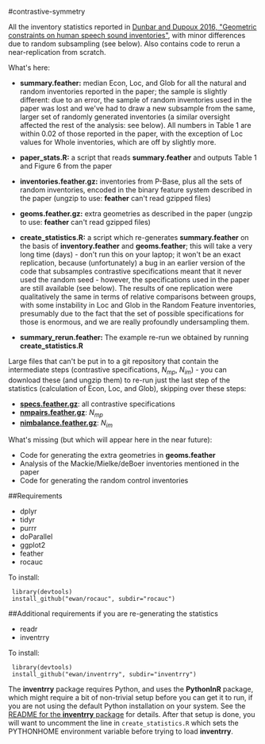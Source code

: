 #contrastive-symmetry

All the inventory statistics reported in [Dunbar and Dupoux 2016, "Geometric constraints on human speech sound inventories"](http://journal.frontiersin.org/article/10.3389/fpsyg.2016.01061/full), with minor differences due to random subsampling (see below). Also contains code to rerun a near-replication from scratch.

What's here:

* **summary.feather:** median Econ, Loc, and Glob for all the natural and random inventories reported in the paper; the sample is slightly different: due to an error, the sample of random inventories used in the paper was lost and we've had to draw a new subsample from the same, larger set of randomly generated inventories (a similar oversight affected the rest of the analysis: see below). All numbers in Table 1 are within 0.02 of those reported in the paper, with the exception of Loc values for Whole inventories, which are off by slightly more.
* **paper_stats.R:** a script that reads **summary.feather** and outputs Table 1 and Figure 6 from the paper

* **inventories.feather.gz:** inventories from P-Base, plus all the sets of random inventories, encoded in the binary feature system described in the paper (ungzip to use: **feather** can't read gzipped files)
* **geoms.feather.gz:** extra geometries as described in the paper (ungzip to use: **feather** can't read gzipped files)
* **create_statistics.R:** a script which re-generates **summary.feather** on the basis of **inventory.feather** and **geoms.feather**; this will take a very long time (days) - don't run this on your laptop; it won't be an exact replication, because (unfortunately) a bug in an earlier version of the code that subsamples contrastive specifications meant that it never used the random seed - however, the specifications used in the paper are still available (see below). The results of one replication were qualitatively the same in terms of relative comparisons between groups, with some instability in Loc and Glob in the Random Feature inventories, presumably due to the fact that the set of possible specifications for those is enormous, and we are really profoundly undersampling them.
* **summary_rerun.feather:** The example re-run we obtained by running **create_statistics.R**

Large files that can't be put in to a git repository that contain the intermediate steps (contrastive specifications, $N_{mp}$, $N_{im}$) - you can download these (and ungzip them) to re-run just the last step of the statistics (calculation of Econ, Loc, and Glob), skipping over these steps:

* **[specs.feather.gz](http://ewan.website/specs.feather.gz)**: all contrastive specifications
* **[nmpairs.feather.gz](http://ewan.website/nmpairs.feather.gz)**: $N_{mp}$
* **[nimbalance.feather.gz](http://ewan.website/nimbalance.feather.gz)**: $N_{im}$

What's missing (but which will appear here in the near future):

* Code for generating the extra geometries in **geoms.feather**
* Analysis of the Mackie/Mielke/deBoer inventories mentioned in the paper
* Code for generating the random control inventories

##Requirements

* dplyr
* tidyr
* purrr
* doParallel
* ggplot2 
* feather
* rocauc

To install:

     library(devtools)
     install_github("ewan/rocauc", subdir="rocauc")
  



##Additional requirements if you are re-generating the statistics

* readr
* inventrry

To install:

     library(devtools)
     install_github("ewan/inventrry", subdir="inventrry")

The **inventrry** package requires Python, and uses the **PythonInR** package, which might require a bit of non-trivial setup before you can get it to run, if you are not using the default Python installation on your system. See the [README for the **inventrry** package](https://github.com/ewan/inventrry) for details. After that setup is done, you will want to uncomment the line in `create_statistics.R` which sets the PYTHONHOME environment variable before trying to load **inventrry**.



